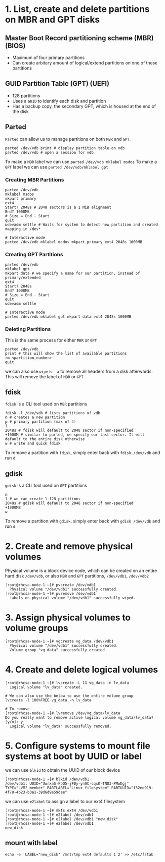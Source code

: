 # 1. List, create and delete partitions on MBR and GPT disks

## Master Boot Record partitioning scheme (MBR) (BIOS)
* Maximum of four primary partitions
* Can create arbitary amount of logical/extend partitions on one of these partitions

## GUID Partition Table (GPT) (UEFI)
* 128 partitions
* Uses a `GUID` to identify each disk and partition
* Has a backup copy, the secondary GPT, which is housed at the end of the disk

## Parted
`Parted` can allow us to manage partitions on both `MBR` and `GPT`.
```
parted /dev/vdb print # display partition table on vdb
parted /dev/vdb # open a session for vdb
```
To make a `MBR` label we can use `parted /dev/vdb mklabel msdos`
To make a `GPT` label we can use `parted /dev/vdb/mklabel gpt`

### Creating MBR Partitions
```
parted /dev/vdb
mklabel msdos
mkpart primary
ext4
Start? 2048s # 2048 sectors is a 1 MiB alignment
End? 1000MB
# Size = End - Start
quit
udevadm settle # Waits for system to detect new partition and created mapping in /dev*

# Interactive mode
parted /dev/vdb mklabel msdos mkpart primary ext4 2048s 1000MB
```

### Creating GPT Partitions
```
parted /dev/vdb
mklabel gpt
mkpart data # we specify a name for our partition, instead of primary/extended
ext4
Start? 2048s
End? 1000MB
# Size = End - Start
quit
udevadm settle

# Interactive mode
parted /dev/vdb mklabel gpt mkpart data ext4 2048s 1000MB
```

### Deleting Partitions
This is the same process for either `MBR` or `GPT`
```
parted /dev/vdb
print # this will show the list of available partitions
rm <partition_number>
quit
```
we can also use `wipefs -a` to remove all headers from a disk afterwards. This will remove the label of `MBR` or `GPT`

## fdisk
`fdisk` is a CLI tool used on `MBR` partitions
```
fdisk -l /dev/vdb # lists partitions of vdb
n # creates a new partition
p # primary partition (max of 4)
1
2048s # fdisk will default to 2048 sector if non-specified
+1000M # similar to parted, we specify our last sector. It will default to the entire disk otherwise
w # write and quick fdisk
```
To remove a partition with `fdisk`, simply enter back with `fdisk /dev/vdb` and run `d`

## gdisk
`gdisk` is a CLI tool used on `GPT` partitions
```
n
1 # we can create 1-128 partitions
2048s # gdisk will default to 2048 sector if non-specified
+1000MB
w
```
To remove a partition with `gdisk`, simply enter back with `gdisk /dev/vdb` and run `d`

# 2. Create and remove physical volumes

Physical volume is a block device node, which can be created on an entire hard disk `/dev/vdb`, or also `MBR` and `GPT` partitions, `/dev/vdb1`, `/dev/vdb2`

```
[root@rhcsa-node-1 ~]# pvcreate /dev/vdb1
  Physical volume "/dev/vdb1" successfully created.
[root@rhcsa-node-1 ~]# pvremove /dev/vdb1
  Labels on physical volume "/dev/vdb1" successfully wiped.
```

# 3. Assign physical volumes to volume groups
```
[root@rhcsa-node-1 ~]# vgcreate vg_data /dev/vdb1
  Physical volume "/dev/vdb1" successfully created.
  Volume group "vg_data" successfully created
```

# 4. Create and delete logical volumes
```
[root@rhcsa-node-1 ~]# lvcreate -L 1G vg_data -n lv_data
  Logical volume "lv_data" created.

# We can also use the below to use the entire volume group
lvcreate -l 100%FREE vg_data -n lv_data

# To remove
[root@rhcsa-node-1 ~]# lvremove /dev/vg_data/lv_data 
Do you really want to remove active logical volume vg_data/lv_data? [y/n]: y
  Logical volume "lv_data" successfully removed.
```

# 5. Configure systems to mount file systems at boot by UUID or label
we can use `blkid` to obtain the UUID of our block device
```
[root@rhcsa-node-1 ~]# blkid /dev/vdb1
/dev/vdb1: UUID="UwrxaS-FbQ5-jFDy-yn0C-cqxK-TNO3-PMwDgj" TYPE="LVM2_member" PARTLABEL="Linux filesystem" PARTUUID="f32ee919-4f78-4b23-b3a1-39d6d9a59dae"
```
we can use `e2label` to assign a label to our ext4 filesystem
```
[root@rhcsa-node-1 ~]# mkfs.ext4 /dev/vdb1
[root@rhcsa-node-1 ~]# e2label /dev/vdb1
[root@rhcsa-node-1 ~]# e2label /dev/vdb1 "new_disk"
[root@rhcsa-node-1 ~]# e2label /dev/vdb1
new_disk
```

## mount with label
```
echo -e 'LABEL="new_disk" /mnt/tmp ext4 defaults 1 2' >> /etc/fstab
```




